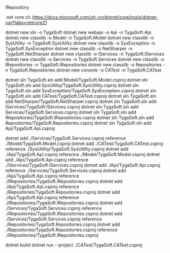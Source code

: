 IRepository


.net core cli:
https://docs.microsoft.com/zh-cn/dotnet/core/tools/dotnet-run?tabs=netcore21

dotnet new sln -o TygaSoft
dotnet new webapi -o Api -n TygaSoft.Api
dotnet new classlib -o Model -n TygaSoft.Model
dotnet new classlib -o SysUtility -n TygaSoft.SysUtility
dotnet new classlib -o SysException -n TygaSoft.SysException
dotnet new classlib -o NetSharper -n TygaSoft.NetSharper
dotnet new classlib -o IServices -n TygaSoft.IServices
dotnet new classlib -o Services -n TygaSoft.Services
dotnet new classlib -o IRepositories -n TygaSoft.IRepositories
dotnet new classlib -o Repositories -n TygaSoft.Repositories
dotnet new console -o CATest -n TygaSoft.CATest

dotnet sln TygaSoft.sln add Model/TygaSoft.Model.csproj
dotnet sln TygaSoft.sln add SysUtility/TygaSoft.SysUtility.csproj
dotnet sln TygaSoft.sln add SysException/TygaSoft.SysException.csproj
dotnet sln TygaSoft.sln add CATest/TygaSoft.CATest.csproj
dotnet sln TygaSoft.sln add NetSharper/TygaSoft.NetSharper.csproj
dotnet sln TygaSoft.sln add IServices/TygaSoft.IServices.csproj
dotnet sln TygaSoft.sln add Services/TygaSoft.Services.csproj
dotnet sln TygaSoft.sln add IRepositories/TygaSoft.IRepositories.csproj
dotnet sln TygaSoft.sln add Repositories/TygaSoft.Repositories.csproj
dotnet sln TygaSoft.sln add Api/TygaSoft.Api.csproj

dotnet add ./Services/TygaSoft.Services.csproj reference ./Model/TygaSoft.Model.csproj 
dotnet add ./CATest/TygaSoft.CATest.csproj reference ./SysUtility/TygaSoft.SysUtility.csproj
dotnet add ./Api/TygaSoft.Api.csproj reference ./Model/TygaSoft.Model.csproj 
dotnet add ./Api/TygaSoft.Api.csproj reference ./IServices/TygaSoft.IServices.csproj 
dotnet add ./Api/TygaSoft.Api.csproj reference ./Services/TygaSoft.Services.csproj 
dotnet add ./Api/TygaSoft.Api.csproj reference ./IRepositories/TygaSoft.IRepositories.csproj 
dotnet add ./Api/TygaSoft.Api.csproj reference ./Repositories/TygaSoft.Repositories.csproj 
dotnet add ./Api/TygaSoft.Api.csproj reference ./IRepositories/TygaSoft.IRepositories.csproj 
dotnet add ./Services/TygaSoft.Services.csproj reference ./IRepositories/TygaSoft.IRepositories.csproj 
dotnet add ./Services/TygaSoft.Services.csproj reference ./Repositories/TygaSoft.Repositories.csproj 
dotnet add ./Repositories/TygaSoft.Repositories.csproj reference ./IRepositories/TygaSoft.IRepositories.csproj 

dotnet build
dotnet run --project ./CATest/TygaSoft.CATest.csproj